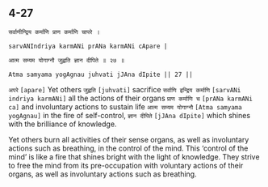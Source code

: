 ## 4-27


```shloka-sa
सर्वाणीन्द्रिय कर्माणि प्राण कर्माणि चापरे ।
```
```shloka-sa-hk
sarvANIndriya karmANi prANa karmANi cApare |
```
```shloka-sa
आत्म सम्यम योगाग्नौ जुह्वति ज्ञान दीपिते ॥ २७ ॥
```
```shloka-sa-hk
Atma samyama yogAgnau juhvati jJAna dIpite || 27 ||
```

`अपरे` `[apare]` Yet others `जुह्वति` `[juhvati]` sacrifice `सर्वाणि इन्द्रिय कर्माणि` `[sarvANi indriya karmANi]` all the actions of their organs `प्राण कर्माणि च` `[prANa karmANi ca]` and involuntary actions to sustain life `आत्म सम्यम योगाग्नौ` `[Atma samyama yogAgnau]` in the fire of self-control, `ज्ञान दीपिते` `[jJAna dIpite]` which shines with the brilliance of knowledge.



Yet others burn all activities of their sense organs, as well as involuntary actions such as breathing, in the control of the mind. This ‘control of the mind’ is like a fire that shines bright with the light of knowledge. They strive to free the mind from its pre-occupation with voluntary actions of their organs, as well as involuntary actions such as breathing.

